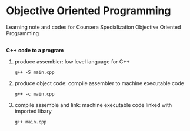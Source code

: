 # Objective Oriented Programming

Learning note and codes for Coursera Specialization Objective Oriented Programming

## 

**C++ code to a program**
1. produce assembler: low level language for C++
    ```
    g++ -S main.cpp
    ```
2. produce object code: compile assembler to machine executable code 
    ```
    g++ -c main.cpp
    ```
3. compile assemble and link: machine executable code linked with imported libary
    ```
    g++ main.cpp
    ```